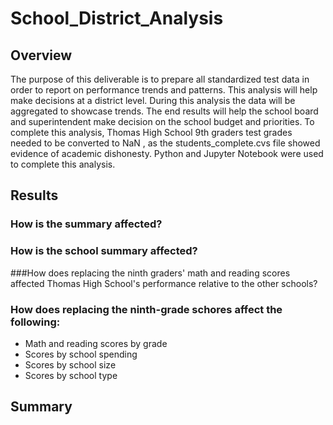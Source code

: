 # School_District_Analysis

## Overview

The purpose of this deliverable is to prepare all standardized test data in order to report on performance trends and patterns. This analysis will help make decisions at a district level. During this analysis the data will be aggregated to showcase trends. The end results will help the school board and superintendent make decision on the school budget and priorities. To complete this analysis, Thomas High School 9th graders test grades needed to be converted to NaN , as the students_complete.cvs file showed evidence of academic dishonesty.  Python and Jupyter Notebook were used to complete this analysis.

## Results

### How is the summary affected?

### How is the school summary affected?

###How does replacing the ninth graders' math and reading scores affected Thomas High School's performance relative to the other schools?

### How does replacing the ninth-grade schores affect the following:
 - Math and reading scores by grade
 - Scores by school spending
 - Scores by school size
 - Scores by school type

## Summary


